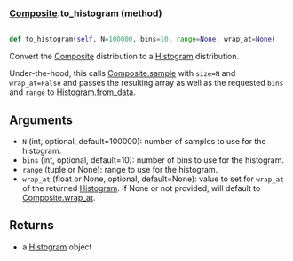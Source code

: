 ### [Composite](Composite.md).to_histogram (method)


```py

def to_histogram(self, N=100000, bins=10, range=None, wrap_at=None)

```



Convert the [Composite](Composite.md) distribution to a [Histogram](Histogram.md) distribution.

Under-the-hood, this calls [Composite.sample](Composite.sample.md) with `size=N` and `wrap_at=False`
and passes the resulting array as well as the requested `bins` and `range`
to [Histogram.from_data](Histogram.from_data.md).

Arguments
-----------
* `N` (int, optional, default=100000): number of samples to use for
    the histogram.
* `bins` (int, optional, default=10): number of bins to use for the
    histogram.
* `range` (tuple or None): range to use for the histogram.
* `wrap_at` (float or None, optional, default=None): value to set for
    `wrap_at` of the returned [Histogram](Histogram.md).  If None or not provided,
    will default to [Composite.wrap_at](Composite.wrap_at.md).

Returns
--------
* a [Histogram](Histogram.md) object

